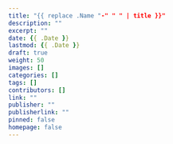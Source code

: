 ```yaml
---
title: "{{ replace .Name "-" " " | title }}"
description: ""
excerpt: ""
date: {{ .Date }}
lastmod: {{ .Date }}
draft: true
weight: 50
images: []
categories: []
tags: []
contributors: []
link: ""
publisher: ""
publisherlink: ""
pinned: false
homepage: false
---
```


